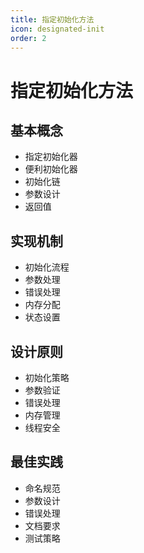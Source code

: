 ```yaml
---
title: 指定初始化方法
icon: designated-init
order: 2
---
```


# 指定初始化方法

## 基本概念
- 指定初始化器
- 便利初始化器
- 初始化链
- 参数设计
- 返回值

## 实现机制
- 初始化流程
- 参数处理
- 错误处理
- 内存分配
- 状态设置

## 设计原则
- 初始化策略
- 参数验证
- 错误处理
- 内存管理
- 线程安全

## 最佳实践
- 命名规范
- 参数设计
- 错误处理
- 文档要求
- 测试策略
